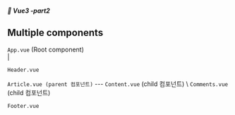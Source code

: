 ##### :cactus: Vue3 -part2

## Multiple components
 ``` App.vue ```  (Root component)    
     |  
      
 ``` Header.vue  ```  
 
 ``` Article.vue (parent 컴포넌트) ```  ---  ``` Content.vue ``` (child 컴포넌트)
                                      \  ``` Comments.vue ``` (child 컴포넌트)

``` Footer.vue  ```


 
